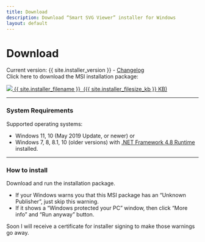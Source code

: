 ```yaml
---
title: Download
description: Download “Smart SVG Viewer” installer for Windows
layout: default
---
```


# Download
Current version: {{ site.installer_version }} - [Changelog](/SmartSvgViewer/changelog/)\
Click here to download the MSI installation package:

<a class="btn" href="{{ site.installer_url }}">
  <img src="{{ '/images/icon_download.svg' | relative_url }}" /><span> {{ site.installer_filename }} &nbsp;({{ site.installer_filesize_kb }} KB)</span>
</a>

- - - -
### System Requirements
Supported operating systems:
- Windows 11, 10 (May 2019 Update, or newer) or
- Windows 7, 8, 8.1, 10 (older versions) with [.NET Framework 4.8 Runtime](https://dotnet.microsoft.com/download/dotnet-framework) installed.

- - - -
### How to install
Download and run the installation package.
- If your Windows warns you that this MSI package has an “Unknown Publisher”, just skip this warning.
- If it shows а “Windows protected your PC” window, then click “More info” and “Run anyway” button.

Soon I will receive a certificate for installer signing to make those warnings go away.
